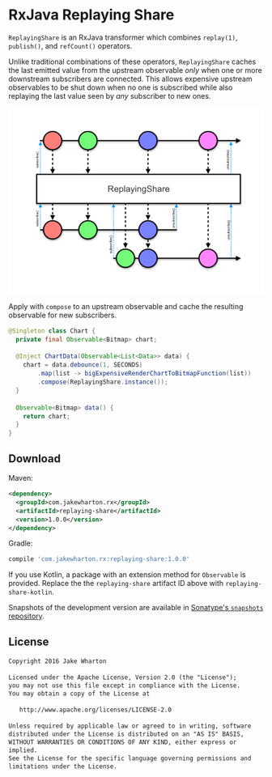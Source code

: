 RxJava Replaying Share
======================

`ReplayingShare` is an RxJava transformer which combines `replay(1)`, `publish()`, and `refCount()`
operators.

Unlike traditional combinations of these operators, `ReplayingShare` caches the last emitted
value from the upstream observable *only* when one or more downstream subscribers are connected.
This allows expensive upstream observables to be shut down when no one is subscribed while also
replaying the last value seen by *any* subscriber to new ones.

![marble diagram](marbles.png)

Apply with `compose` to an upstream observable and cache the resulting observable for new
subscribers.

```java
@Singleton class Chart {
  private final Observable<Bitmap> chart;

  @Inject ChartData(Observable<List<Data>> data) {
    chart = data.debounce(1, SECONDS)
        .map(list -> bigExpensiveRenderChartToBitmapFunction(list))
        .compose(ReplayingShare.instance());
  }

  Observable<Bitmap> data() {
    return chart;
  }
}
```


Download
--------

Maven:
```xml
<dependency>
  <groupId>com.jakewharton.rx</groupId>
  <artifactId>replaying-share</artifactId>
  <version>1.0.0</version>
</dependency>
```
Gradle:
```groovy
compile 'com.jakewharton.rx:replaying-share:1.0.0'
```

If you use Kotlin, a package with an extension method for `Observable` is provided. Replace the
the `replaying-share` artifact ID above with `replaying-share-kotlin`.

Snapshots of the development version are available in [Sonatype's `snapshots` repository][snap].


License
-------

    Copyright 2016 Jake Wharton

    Licensed under the Apache License, Version 2.0 (the "License");
    you may not use this file except in compliance with the License.
    You may obtain a copy of the License at

       http://www.apache.org/licenses/LICENSE-2.0

    Unless required by applicable law or agreed to in writing, software
    distributed under the License is distributed on an "AS IS" BASIS,
    WITHOUT WARRANTIES OR CONDITIONS OF ANY KIND, either express or implied.
    See the License for the specific language governing permissions and
    limitations under the License.



 [snap]: https://oss.sonatype.org/content/repositories/snapshots/
